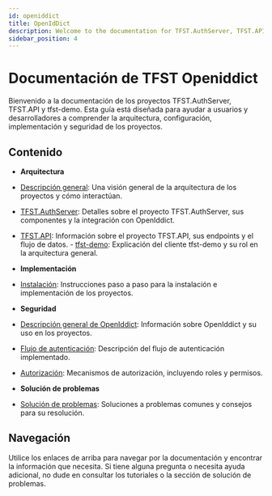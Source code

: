 ```yaml
---
id: openiddict
title: OpenIdDict
description: Welcome to the documentation for TFST.AuthServer, TFST.API, and tfst-demo projects.
sidebar_position: 4
---
```

# Documentación de TFST Openiddict

Bienvenido a la documentación de los proyectos TFST.AuthServer, TFST.API y tfst-demo. Esta guía está diseñada para ayudar a usuarios y desarrolladores a comprender la arquitectura, configuración, implementación y seguridad de los proyectos.

## Contenido

- **Arquitectura**
- [Descripción general](../architecture/index.md): Una visión general de la arquitectura de los proyectos y cómo interactúan.
- [TFST.AuthServer](./architecture/auth-server.md): Detalles sobre el proyecto TFST.AuthServer, sus componentes y la integración con OpenIddict.
- [TFST.API](./architecture/api.md): Información sobre el proyecto TFST.API, sus endpoints y el flujo de datos. - [tfst-demo](./architecture/demo-client.md): Explicación del cliente tfst-demo y su rol en la arquitectura general.

- **Implementación**
- [Instalación](../install/index.md): Instrucciones paso a paso para la instalación e implementación de los proyectos.

- **Seguridad**
- [Descripción general de OpenIddict](./security/index.md): Información sobre OpenIddict y su uso en los proyectos.
- [Flujo de autenticación](./security/authentication-flow.md): Descripción del flujo de autenticación implementado.
- [Autorización](./security/authorization.md): Mecanismos de autorización, incluyendo roles y permisos.

- **Solución de problemas**
- [Solución de problemas](troubleshooting.md): Soluciones a problemas comunes y consejos para su resolución.

## Navegación

Utilice los enlaces de arriba para navegar por la documentación y encontrar la información que necesita. Si tiene alguna pregunta o necesita ayuda adicional, no dude en consultar los tutoriales o la sección de solución de problemas.